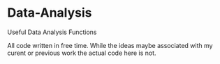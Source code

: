 # Data-Analysis
Useful Data Analysis Functions

All code written in free time. While the ideas maybe associated with my curent or previous work the actual code here is not.
